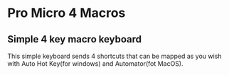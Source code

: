 # Pro Micro 4 Macros
## Simple 4 key macro keyboard
This simple keyboard sends 4 shortcuts that can be mapped as you wish with Auto Hot Key(for windows) and Automator(fot MacOS).
